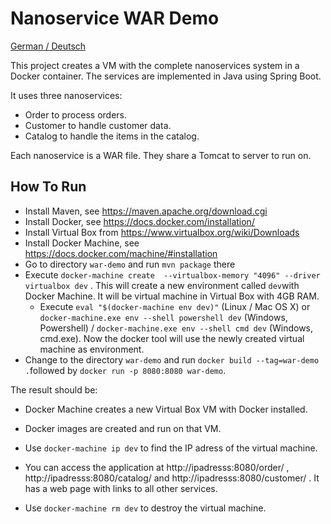 Nanoservice WAR Demo
================

[German / Deutsch](LIESMICH.md)

This project creates a VM with the complete nanoservices system in
a Docker container. The services are implemented in Java using Spring Boot.

It uses three nanoservices:
- Order to process orders.
- Customer to handle customer data.
- Catalog to handle the items in the catalog.

Each nanoservice is a WAR file. They share a Tomcat to server to run
on.


How To Run
----------

- Install Maven, see https://maven.apache.org/download.cgi
- Install Docker, see https://docs.docker.com/installation/
- Install Virtual Box from https://www.virtualbox.org/wiki/Downloads
- Install Docker Machine, see https://docs.docker.com/machine/#installation
- Go to directory `war-demo` and run `mvn package` there
- Execute `docker-machine create  --virtualbox-memory "4096" --driver
  virtualbox dev` . This will create a new environment called `dev`with Docker
  Machine. It will be virtual machine in Virtual Box with 4GB RAM.
  - Execute `eval "$(docker-machine env dev)"` (Linux / Mac OS X) or
    `docker-machine.exe env --shell powershell dev` (Windows,
    Powershell) /  `docker-machine.exe env --shell cmd dev` (Windows,
    cmd.exe). Now the docker tool will use the newly created virtual
    machine as environment.
- Change to the directory `war-demo` and run `docker build
--tag=war-demo .`followed by `docker run -p 8080:8080 war-demo`.


The result should be:

- Docker Machine creates a new Virtual Box VM with Docker installed.
- Docker images are created and run on that VM.
- Use `docker-machine ip dev` to find the IP adress of the virtual machine.
- You can access the application at http://ipadresss:8080/order/ ,
  http://ipadresss:8080/catalog/ and http://ipadresss:8080/customer/
  . It has a web page with links to all other services.

- Use `docker-machine rm dev` to destroy the virtual machine.
